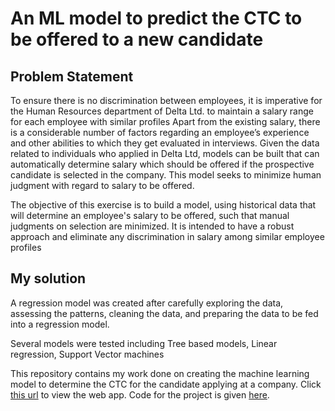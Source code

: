 # An ML model to predict the CTC to be offered to a new candidate

## **Problem Statement**
To ensure there is no discrimination between employees, it is imperative for the Human Resources
department of Delta Ltd. to maintain a salary range for each employee with similar profiles
Apart from the existing salary, there is a considerable number of factors regarding an employee’s
experience and other abilities to which they get evaluated in interviews. Given the data related to
individuals who applied in Delta Ltd, models can be built that can automatically determine salary
which should be offered if the prospective candidate is selected in the company. This model seeks to
minimize human judgment with regard to salary to be offered.

The objective of this exercise is to build a model, using historical data that will
determine an employee's salary to be offered, such that manual judgments on selection are
minimized. It is intended to have a robust approach and eliminate any discrimination in salary
among similar employee profiles

## **My solution**

A regression model was created after carefully exploring the data, assessing the patterns, cleaning the data, and preparing the data to be fed into a regression
model.

Several models were tested including Tree based models, Linear regression, Support Vector machines

This repository contains my work done on creating the machine learning model to determine the CTC for the candidate applying at a company.
Click [this url](https://yashdatascience1-supervised-machine-learning-app-part-32w61f.streamlitapp.com/) to view the web app.
Code for the project is given [here](https://colab.research.google.com/drive/1eKlJ_lJfEAPpUJY31JBZT-QPA0xupD3u?usp=sharing).


